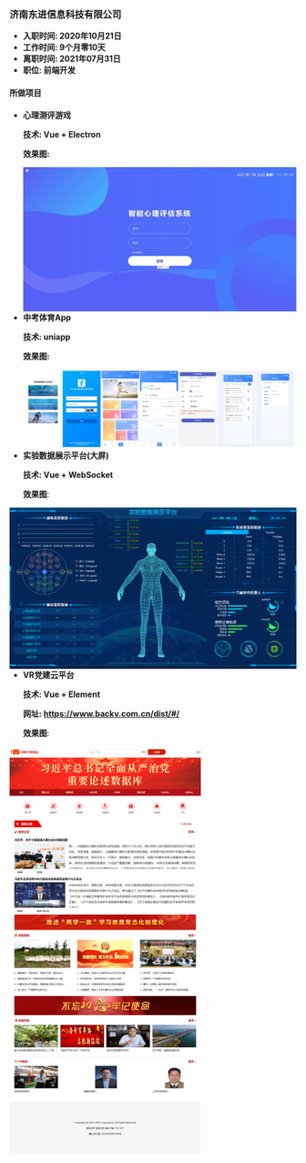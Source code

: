 ### 济南东进信息科技有限公司

- **入职时间:	2020年10月21日**
- **工作时间:    9个月零10天**
- **离职时间:    2021年07月31日**
- **职位:  前端开发**

#### 所做项目

- **心理测评游戏**

  **技术:  Vue + Electron**

  **效果图:**

  <img src="img/%E5%BF%83%E7%90%86%E8%AF%84%E4%BC%B0.jpg" style="zoom:100%;float:left;" />

- **中考体育App**

  **技术:  uniapp**

  **效果图:** 

  <img src="img/%E4%B8%AD%E8%80%83%E4%BD%93%E8%82%B2.jpg" style="zoom:150%;float:left;" />

- **实验数据展示平台(大屏)**

  **技术:  Vue + WebSocket**

  **效果图**:

<img src="img/%E5%AE%9E%E9%AA%8C%E5%B1%95%E7%A4%BA%E5%B9%B3%E5%8F%B0.png" style="zoom:50%;float:left" />

- **VR党建云平台**

  **技术:  Vue + Element**
  
  **网址:  https://www.backv.com.cn/dist/#/**
  
  **效果图**:

<img src="img/VR%E5%85%9A%E5%BB%BA%E4%BA%91.png" style="zoom:70%;float:left;" />



